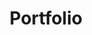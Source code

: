 ---
layout: home
title: Portfolio
hero:
    image: /assets/images/akash.jpeg
    subheading: Hi there! this is..
    heading1: MOHAMMED
    heading2: AKASH
    short_desc: I am a professional web developer with a great passion for programming. I have been working as a freelancer since 2020.
    market_text: Find me on
    button_text: MORE

skills:
    text1: After leaving my regular job, I have been working as freelancer developer from 2020. I have <span>40+</span> fiverr review with <span>5 star</span> rating.
    text2: Throughout my career I developed some awesome skills on frontend.
    skill_list:
        -   name: frontend
            list: html5,  css3,  javascript,  scss,  sass,  bootsrap,  Tailwind
        -   name: backend
            list: php,  mysql,  ajax (intermediate)
        -   name: statice site generators
            list: astro,  gridsome,  hugo,  eleventy,  next.js,  jeykyll
        -   name: framework
            list: node js,  jquery,  vue js,  django
        -   name: applications
            list: figma,  sketch,  adobe xd,  photoshop
        -   name: languages
            list: c,  c++,  python (basic)
        
portfolio:
    heading: Checkout some of recent projects I have completed.
    max_items: 4
    button_text: SEE ALL PROJECTS
    
testimonials:
    heading: Checkout what are my clients saying about me and my works.
    reviews:
        -   client: Shiva Mohammadi
            platform: fiverr.com
            image: /assets/images/reviews/rv1.png

        -   client: Aaron Jack
            platform: upwork.com
            image: /assets/images/reviews/rv4.png

        -   client: Whetu Paitai
            platform: fiverr.com
            image: /assets/images/reviews/rv2.png

        -   client: Revolvernic
            platform: fiverr.com
            image: /assets/images/reviews/rv3.png
---